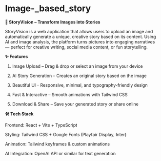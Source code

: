 # Image-_based_story
**📖 StoryVision – Transform Images into Stories**

StoryVision is a web application that allows users to upload an image and automatically generate a unique, creative story based on its content. Using AI and image analysis, the platform turns pictures into engaging narratives — perfect for creative writing, social media content, or fun storytelling.

**✨ Features**

1. Image Upload – Drag & drop or select an image from your device

2. AI Story Generation – Creates an original story based on the image

3. Beautiful UI – Responsive, minimal, and typography-friendly design

4. Fast & Interactive – Smooth animations with Tailwind CSS

5. Download & Share – Save your generated story or share online

**🛠 Tech Stack**

Frontend: React + Vite + TypeScript

Styling: Tailwind CSS + Google Fonts (Playfair Display, Inter)

Animation: Tailwind keyframes & custom animations

AI Integration: OpenAI API or similar for text generation

